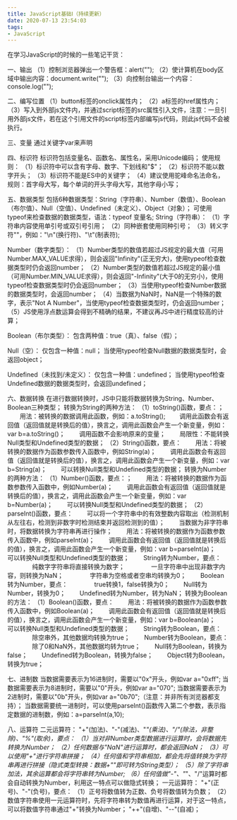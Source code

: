 ```yaml
---
title: JavaScript基础Ⅰ（持续更新）
date: 2020-07-13 23:54:03
tags:
- JavaScript
---
```

在学习JavaScript的时候的一些笔记干货：

一、输出
（1）控制浏览器弹出一个警告框：alert("");
（2）使计算机在body区域中输出内容：document.write("");
（3）向控制台输出一个内容：console.log("");

二、编写位置
（1）button标签的onclick属性内；
（2）a标签的href属性内；
（3）写入到外部js文件内，并通过script标签的src属性引入文件，注意：一旦引用外部js文件，若在这个引用文件的script标签内部编写js代码，则此js代码不会被执行。

三、变量
通过关键字var来声明

四、标识符
标识符包括变量名、函数名、属性名，采用Unicode编码；
使用规则：
（1）标识符中可以含有字母、数字、下划线和"$"；
（2）标识符不能以数字开头；
（3）标识符不能是ES中的关键字；
（4）建议使用驼峰命名法命名，规则：首字母大写，每个单词的开头字母大写，其他字母小写；

五、数据类型
包括6种数据类型：String（字符串）、Number（数值）、Boolean（布尔值）、Null（空值）、Undefined（未定义）、Object（对象）；
可使用typeof来检查数据的数据类型，语法：typeof 变量名;
String（字符串）：
（1）字符串内容使用单引号或双引号引用；
（2）同种嵌套使用同种引号；
（3）转义字符"\"，例如："\n"(换行符)、"\t"(制表符);

Number（数字类型）：
（1）Number类型的数值若超过JS规定的最大值（可用Number.MAX_VALUE求得），则会返回"Infinity"(正无穷大)，使用typeof检查数据类型时仍会返回number；
（2）Number类型的数值若超过JS规定的最小值（可用Number.MIN_VALUE求得），则会返回"-Infinity"(大于0的无穷小)，使用typeof检查数据类型时仍会返回number；
（3）当使用typeof检查Number数据的数据类型时，会返回number；
（4）当数据为NaN时，NaN是一个特殊的数字，表示"Not A Number"，当使用typeof检查数据类型时，仍会返回number；
（5）JS使用浮点数运算会得到不精确的结果，不建议再JS中进行精度较高的计算；

Boolean（布尔类型）：
包含两种值：true（真）、false（假）；

Null（空）：
仅包含一种值：null；
当使用typeof检查Null数据的数据类型时，会返回object；

Undefined（未找到/未定义）：
仅包含一种值：undefined；
当使用typeof检查Undefined数据的数据类型时，会返回undefined；

六、数据转换
在进行数据转换时，JS中只能将数据转换为String、Number、Boolean三种类型；
转换为String的两种方法：
（1）toString()函数，要点：；
&#8195;&#8195;用法：被转换的数据调用此函数，例如：a.toString();
&#8195;&#8195;调用此函数会有返回值（返回值就是转换后的值），换言之，调用此函数会产生一个新变量，例如：var b=a.toString()；
&#8195;&#8195;调用函数不会影响原来的变量；
&#8195;&#8195;局限性：不能转换Null类型和Undefined类型的数据；
（2）String()函数，要点：
&#8195;&#8195;用法：将被转换的数据作为函数参数传入函数中，例如String(a)；
&#8195;&#8195;调用此函数会有返回值（返回值就是转换后的值），换言之，调用此函数会产生一个新变量，例如：var b=String(a)；
&#8195;&#8195;可以转换Null类型和Undefined类型的数据；
转换为Number的两种方法：
（1）Number()函数，要点：；
&#8195;&#8195;用法：将被转换的数据作为函数参数传入函数中，例如Number(a)；
&#8195;&#8195;调用此函数会有返回值（返回值就是转换后的值），换言之，调用此函数会产生一个新变量，例如：var b=Number(a)；
&#8195;&#8195;可以转换Null类型和Undefined类型的数据；
（2）parseInt()函数，要点：
&#8195;&#8195;可以将一个字符串中的有效整数内容取出（检测机制从左往右，检测到非数字时检测结束并返回检测到的值）；
&#8195;&#8195;当数据为非字符串时，将数据转换为字符串再进行操作；
&#8195;&#8195;用法：将被转换的数据作为函数参数传入函数中，例如parseInt(a)；
&#8195;&#8195;调用此函数会有返回值（返回值就是转换后的值），换言之，调用此函数会产生一个新变量，例如：var b=parseInt(a)；
&#8195;&#8195;可以转换Null类型和Undefined类型的数据；
&#8195;&#8195;String转为Number，要点：
&#8195;&#8195;&#8195;&#8195;纯数字字符串将直接转换为数字；
&#8195;&#8195;&#8195;&#8195;一旦字符串中出现非数字内容，则转换为NaN；
&#8195;&#8195;&#8195;&#8195;字符串为空格或者空串均转换为0；
&#8195;&#8195;Boolean转为Number，要点：
&#8195;&#8195;&#8195;&#8195;true转换1，false转换为0；
&#8195;&#8195;Null转为Number，转换为0；
&#8195;&#8195;Undefined转为Number，转为NaN；
转换为Boolean的方法：
（1）Boolean()函数，要点：
&#8195;&#8195;用法：将被转换的数据作为函数参数传入函数中，例如Boolean(a)；
&#8195;&#8195;调用此函数会有返回值（返回值就是转换后的值），换言之，调用此函数会产生一个新变量，例如：var b=Boolean(a)；
&#8195;&#8195;可以转换Null类型和Undefined类型的数据；
&#8195;&#8195;String转为Boolean，要点：
&#8195;&#8195;&#8195;&#8195;除空串外，其他数据均转换为true；
&#8195;&#8195;Number转为Boolean，要点：
&#8195;&#8195;&#8195;&#8195;除了0和NaN外，其他数据均转为true；
&#8195;&#8195;Null转为Boolean，转换为false；
&#8195;&#8195;Undefined转为Boolean，转换为false；
&#8195;&#8195;Object转为Boolean，转换为true；

七、进制数
当数据需要表示为16进制时，需要以"0x"开头，例如var a="0xff";
当数据需要表示为8进制时，需要以"0"开头，例如var a="070";
当数据需要表示为2进制时，需要以"0b"开头，例如var a="0b70";（注意：并非所有浏览器都支持）；
当数据需要统一进制时，可以使用parseInt()函数传入第二个参数，表示指定数据的进制数，例如：a=parseInt(a,10);

八、运算符
二元运算符：
"+"(加法)、"-"(减法)、"*"(乘法)、"/"(除法，非整除)、"%"(取余)，要点：
（1）当对非Number类型数据进行运算时，会将数据先转换为Number；
（2）任何数据与"NaN"进行运算时，都会返回NaN；
（3）可以使用"+"进行字符串拼接；
（4）任何值和字符串相加，都会先将值转换为字符串再进行拼接（隐式类型转换：数据+""即可转为String类型）；
（5）除了字符串加法，其余运算都会将字符串转为Number;
（6）任何值做"-"、"*"、"/"运算时都会自动转换为Number，利用这一特点可以做隐式转换；
一元运算符：
"+"(正号)、"-"(负号)，要点：
（1）正号将数值转为正数、负号将数值转为负数；
（2）数值字符串使用一元运算符时，先将字符串转为数值再进行运算，对于这一特点，可以将数值字符串通过"+"转换为Number；
"++"(自增)、"--"(自减)；
